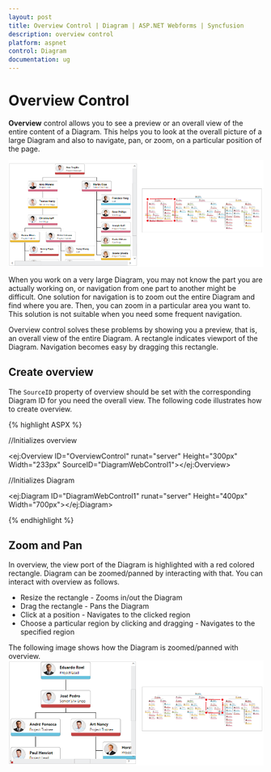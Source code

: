 ```yaml
---
layout: post
title: Overview Control | Diagram | ASP.NET Webforms | Syncfusion
description: overview control
platform: aspnet
control: Diagram
documentation: ug
---
```


# Overview Control

**Overview** control allows you to see a preview or an overall view of the entire content of a Diagram. This helps you to look at the overall picture of a large Diagram and also to navigate, pan, or zoom, on a particular position of the page.

![](/aspnet/Diagram/Overview-Control_images/Overview-Control_img1.png)

When you work on a very large Diagram, you may not know the part you are actually working on, or navigation from one part to another might be difficult. One solution for navigation is to zoom out the entire Diagram and find where you are. Then, you can zoom in a particular area you want to. This solution is not suitable when you need some frequent navigation.

Overview control solves these problems by showing you a preview, that is, an overall view of the entire Diagram. A rectangle indicates viewport of the Diagram. Navigation becomes easy by dragging this rectangle.

## Create overview

The `SourceID` property of overview should be set with the corresponding Diagram ID for you need the overall view. The following code illustrates how to create overview. 

{% highlight ASPX %}

//Initializes overview

<ej:Overview ID="OverviewControl" runat="server" Height="300px" Width="233px" SourceID="DiagramWebControl1"></ej:Overview>   


//Initializes Diagram

<ej:Diagram ID="DiagramWebControl1" runat="server" Height="400px" Width="700px"></ej:Diagram>

{% endhighlight %}


## Zoom and Pan

In overview, the view port of the Diagram is highlighted with a red colored rectangle. Diagram can be zoomed/panned by interacting with that. You can interact with overview as follows. 

* Resize the rectangle - Zooms in/out the Diagram
* Drag the rectangle - Pans the Diagram
* Click at a position - Navigates to the clicked region
* Choose a particular region by clicking and dragging - Navigates to the specified region

The following image shows how the Diagram is zoomed/panned with overview.
![](/aspnet/Diagram/Overview-Control_images/Overview-Control_img2.png)
  
